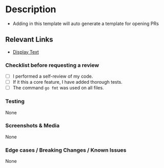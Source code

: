 # Description
<!-- Please add a summary for this PR. Summary should scale with the size of the PR!  -->
<!-- Why is this change required? What problem does it solve? -->
<!-- If it fixes an open issue, please link to the issue here. -->
- Adding in this template will auto generate a template for opening PRs

## Relevant Links
<!-- Please add any relevant links or resources, ideally links to related PRs, technical concepts or literature! -->
- [Display Text](https://)

### Checklist before requesting a review

- [ ] I performed a self-review of my code.
- [ ] If it this a core feature, I have added thorough tests.
- [ ] The command `go fmt` was used on all files.

### Testing
<!-- if relevant, document how you tested this code, and how someone else might also test it -->
None

### Screenshots & Media
<!-- if relevant, add an screenshots, images or recordings -->
None

### Edge cases / Breaking Changes / Known Issues
<!-- if relevant, document any edge cases, known issues, etc -->
None
